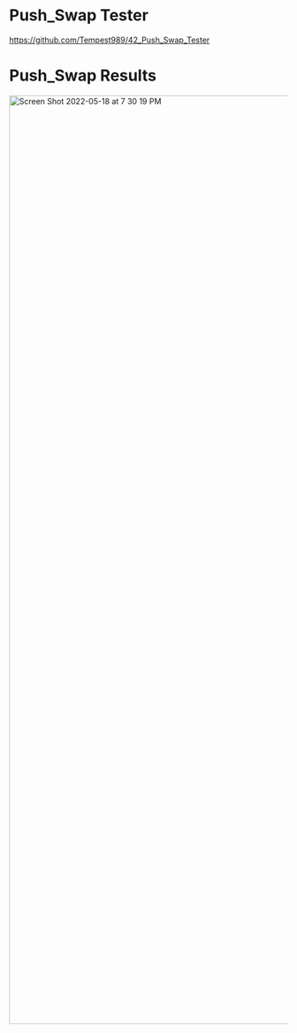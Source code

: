 # Push_Swap Tester

https://github.com/Tempest989/42_Push_Swap_Tester 

# Push_Swap Results
<img width="1680" alt="Screen Shot 2022-05-18 at 7 30 19 PM" src="https://user-images.githubusercontent.com/58959408/169213394-eb2413c6-128d-4b42-aa7f-09bbd7ab15b6.png">
